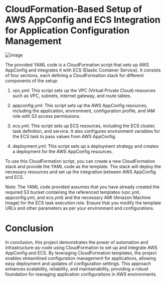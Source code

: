 # CloudFormation-Based Setup of AWS AppConfig and ECS Integration for Application Configuration Management


![image](https://github.com/caxsolindia/Cloudformation-AppConfig-ECS-Demo/assets/115705180/73b0842a-86c8-46e2-ad73-675b6ad1ec83)


The provided YAML code is a CloudFormation script that sets up AWS AppConfig and integrates it with ECS (Elastic Container Service). It consists of four sections, each defining a CloudFormation stack for different components of the setup:

1. vpc.yml: This script sets up the VPC (Virtual Private Cloud) resources such as VPC, subnets, internet gateway, and route tables.

2. appconfig.yml: This script sets up the AWS AppConfig resources, including the application, environment, configuration profile, and IAM role with S3 access permissions.

3. ecs.yml: This script sets up ECS resources, including the ECS cluster, task definition, and service. It also configures environment variables for the ECS task to pass values from AWS AppConfig.

4. deployment.yml: This script sets up a deployment strategy and creates a deployment for the AWS AppConfig resources.

To use this CloudFormation script, you can create a new CloudFormation stack and provide the YAML code as the template. The stack will deploy the necessary resources and set up the integration between AWS AppConfig and ECS.

Note: The YAML code provided assumes that you have already created the required S3 bucket containing the referenced templates (vpc.yml, appconfig.yml, and ecs.yml) and the necessary AMI (Amazon Machine Image) for the ECS task execution role. Ensure that you modify the template URLs and other parameters as per your environment and configurations.

# Conclusion

In conclusion, this project demonstrates the power of automation and infrastructure-as-code using CloudFormation to set up and integrate AWS AppConfig and ECS. By leveraging CloudFormation templates, the project enables streamlined configuration management for applications, allowing easy deployment and updates of configuration settings. This approach enhances scalability, reliability, and maintainability, providing a robust foundation for managing application configurations in AWS environments.
